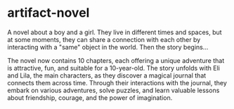 # artifact-novel

A novel about a boy and a girl. They live in different times and spaces, but at some moments, they can share a connection with each other by interacting with a "same" object in the world. Then the story begins...

The novel now contains 10 chapters, each offering a unique adventure that is attractive, fun, and suitable for a 10-year-old. The story unfolds with Eli and Lila, the main characters, as they discover a magical journal that connects them across time. Through their interactions with the journal, they embark on various adventures, solve puzzles, and learn valuable lessons about friendship, courage, and the power of imagination.
